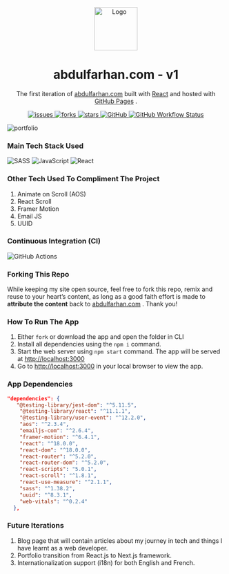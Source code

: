 <div align="center">
  <img alt="Logo" src="https://user-images.githubusercontent.com/60126985/169964013-0b39831a-bde6-4175-8ea7-b84627ee18f5.svg" width="100" />
</div>
  
<h1 align="center">
  abdulfarhan.com - v1
</h1>

<p align="center">
  The first iteration of <a href="https://v1.abdulfarhan.com" target="_blank">abdulfarhan.com</a> built with <a href="https://reactjs.org/" target="_blank">React</a> and hosted with <a href="https://pages.github.com/" target="_blank">GitHub Pages</a> .
</p>

<p align="center">
  <a href="https://img.shields.io/github/issues/fabdul88/abdulfarhan?style=for-the-badge" target="_blank">
   <img src="https://img.shields.io/github/issues/fabdul88/abdulfarhan?style=for-the-badge" alt="issues"/>
  </a>
  <a href="https://img.shields.io/github/forks/fabdul88/abdulfarhan?style=for-the-badge" target="_blank">
   <img src="https://img.shields.io/github/forks/fabdul88/abdulfarhan?style=for-the-badge" alt="forks"/>
  </a>
   <a href="https://img.shields.io/github/stars/fabdul88/abdulfarhan?style=for-the-badge" target="_blank">
   <img src="https://img.shields.io/github/stars/fabdul88/abdulfarhan?style=for-the-badge" alt="stars"/>
  </a>
  <a href="https://img.shields.io/github/license/fabdul88/abdulfarhan?color=blue&style=for-the-badge" target="_blank">
   <img src="https://img.shields.io/github/license/fabdul88/abdulfarhan?color=blue&style=for-the-badge" alt="GitHub"/>
  </a>
  <a href="https://img.shields.io/github/actions/workflow/status/fabdul88/abdulfarhan/master_deploy.yml?style=for-the-badge" target="_blank">
   <img src="https://img.shields.io/github/actions/workflow/status/fabdul88/abdulfarhan/master_deploy.yml?style=for-the-badge" alt="GitHub Workflow Status"/>
  </a>
</p>

![portfolio](https://user-images.githubusercontent.com/60126985/229294246-67865202-d899-4931-82c1-24c30b877cba.png)

### Main Tech Stack Used

![SASS](https://img.shields.io/badge/SASS-hotpink.svg?style=for-the-badge&logo=SASS&logoColor=white) ![JavaScript](https://img.shields.io/badge/javascript-%23323330.svg?style=for-the-badge&logo=javascript&logoColor=%23F7DF1E) ![React](https://img.shields.io/badge/react-%2320232a.svg?style=for-the-badge&logo=react&logoColor=%2361DAFB)

### Other Tech Used To Compliment The Project

1.  Animate on Scroll (AOS)
1.  React Scroll
1.  Framer Motion
1.  Email JS
1.  UUID

### Continuous Integration (CI)

![GitHub Actions](https://img.shields.io/badge/githubactions-%232671E5.svg?style=for-the-badge&logo=githubactions&logoColor=white)

### Forking This Repo

While keeping my site open source, feel free to fork this repo, remix and reuse to your heart’s content, as long as a good faith effort is made to **attribute the content** back to <a href="https://v1.abdulfarhan.com" target="_blank">abdulfarhan.com</a> . Thank you!

### How To Run The App

1. Either `fork` or download the app and open the folder in CLI
1. Install all dependencies using the `npm i` command.
1. Start the web server using `npm start` command. The app will be served at <http://localhost:3000>
1. Go to <http://localhost:3000> in your local browser to view the app.

### App Dependencies

```json
"dependencies": {
   "@testing-library/jest-dom": "^5.11.5",
    "@testing-library/react": "^11.1.1",
    "@testing-library/user-event": "^12.2.0",
    "aos": "^2.3.4",
    "emailjs-com": "^2.6.4",
    "framer-motion": "^6.4.1",
    "react": "^18.0.0",
    "react-dom": "^18.0.0",
    "react-router": "^5.2.0",
    "react-router-dom": "^5.2.0",
    "react-scripts": "5.0.1",
    "react-scroll": "^1.8.1",
    "react-use-measure": "^2.1.1",
    "sass": "^1.38.2",
    "uuid": "^8.3.1",
    "web-vitals": "^0.2.4"
  },
```

### Future Iterations

1. Blog page that will contain articles about my journey in tech and things I have learnt as a web developer.
1. Portfolio transition from React.js to Next.js framework.
1. Internationalization support (i18n) for both English and French.

